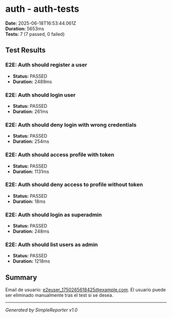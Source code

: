 # auth - auth-tests

**Date:** 2025-06-18T16:53:44.061Z  
**Duration:** 5653ms  
**Tests:** 7 (7 passed, 0 failed)

## Test Results


### E2E: Auth should register a user
- **Status:** PASSED
- **Duration:** 2489ms



### E2E: Auth should login user
- **Status:** PASSED
- **Duration:** 261ms



### E2E: Auth should deny login with wrong credentials
- **Status:** PASSED
- **Duration:** 254ms



### E2E: Auth should access profile with token
- **Status:** PASSED
- **Duration:** 1131ms



### E2E: Auth should deny access to profile without token
- **Status:** PASSED
- **Duration:** 18ms



### E2E: Auth should login as superadmin
- **Status:** PASSED
- **Duration:** 248ms



### E2E: Auth should list users as admin
- **Status:** PASSED
- **Duration:** 1218ms



## Summary

Email de usuario: e2euser_1750265618425@example.com. El usuario puede ser eliminado manualmente tras el test si se desea.

---
*Generated by SimpleReporter v1.0*
